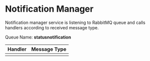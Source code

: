 # Notification Manager

Notification manager service is listening to RabbitMQ queue and calls handlers according to received message type.

Queue Name: **statusnotification**

| Handler                    | Message Type                                           |
|----------------------------|--------------------------------------------------------|
|                            |                                                        |
